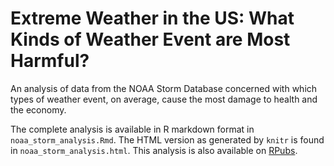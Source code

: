 # Extreme Weather in the US: What Kinds of Weather Event are Most Harmful?
An analysis of data from the NOAA Storm Database concerned with which types of weather event, on average, cause the most damage to health and the economy.

The complete analysis is available in R markdown format in `noaa_storm_analysis.Rmd`. The HTML version as generated by `knitr` is found in `noaa_storm_analysis.html`. This analysis is also available on [RPubs](https://rpubs.com/cclaypool/395695).
